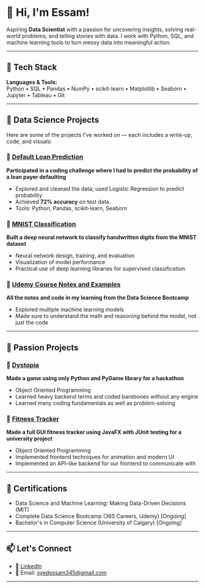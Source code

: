 # 👋 Hi, I'm Essam!

Aspiring **Data Scientist** with a passion for uncovering insights, solving real-world problems, and telling stories with data. I work with Python, SQL, and machine learning tools to turn messy data into meaningful action.

---

## 🧰 Tech Stack

**Languages & Tools:**  
Python • SQL • Pandas • NumPy • scikit-learn • Matplotlib • Seaborn • Jupyter • Tableau • Git

---

## 📂 Data Science Projects

Here are some of the projects I've worked on — each includes a write-up, code, and visuals:

### 🔹 [Default Loan Prediction](https://hub.labs.coursera.org:443/connect/sharedyldlbirb?forceRefresh=false&path=%2Fnotebooks%2FLoanDefaultPrediction.ipynb&isLabVersioning=file-prep)
**Participated in a coding challenge where I had to predict the probability of a loan payer defaulting**  
- Explored and cleaned the data; used Logistic Regression to predict probability
- Achieved **72% accuracy** on test data.
- Tools: Python, Pandas, scikit-learn, Seaborn

### 🔹 [MNIST Classification](https://github.com/Essam-Khawaja/MNIST_Classification)
**Built a deep neural network to classify handwritten digits from the MNIST dataset**
- Neural network design, training, and evaluation
- Visualization of model performance
- Practical use of deep learning libraries for supervised classification

### 🔹 [Udemy Course Notes and Examples](https://github.com/Essam-Khawaja/Data-Science-Udemy)
**All the notes and code in my learning from the Data Science Bootcamp**
- Explored multiple machine learning models
- Made sure to understand the math and reasoning behind the model, not just the code

---

## 🎨 Passion Projects

### 🔹 [Dystopia](https://github.com/Essam-Khawaja/dystopia)
**Made a game using only Python and PyGame library for a hackathon**
- Object Oriented Programming
- Learned heavy backend terms and coded barebones without any engine
- Learned many coding fundamentals as well as problem-solving

### 🔹 [Fitness Tracker](https://github.com/Essam-Khawaja/Fitness-Tracker-Java)
**Made a full GUI fitness tracker using JavaFX with JUnit testing for a university project**
- Object Oriented Programming
- Implemented frontend techniques for animation and modern UI
- Implemented an API-like backend for our frontend to communicate with

---

## 📜 Certifications

- Data Science and Machine Learning: Making Data-Driven Decisions (MIT)
- Complete Data Science Bootcamp (365 Careers, Udemy) [Ongoing]
- Bachelor's in Computer Science (University of Calgary) [Ongoing]

---

## 📫 Let's Connect

- 📍 [LinkedIn](https://www.linkedin.com/in/syed-essam)
- 📨 Email: syedessam345@gmail.com

---

<!--
**Essam-Khawaja/Essam-Khawaja** is a ✨ _special_ ✨ repository because its `README.md` (this file) appears on your GitHub profile.

Here are some ideas to get you started:

- 🔭 I’m currently working on ...
- 🌱 I’m currently learning ...
- 👯 I’m looking to collaborate on ...
- 🤔 I’m looking for help with ...
- 💬 Ask me about ...
- 📫 How to reach me: ...
- 😄 Pronouns: ...
- ⚡ Fun fact: ...
-->
